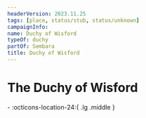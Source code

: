 ```yaml
---
headerVersion: 2023.11.25
tags: [place, status/stub, status/unknown]
campaignInfo:
name: Duchy of Wisford
typeOf: duchy
partOf: Sembara
title: Duchy of Wisford
---
```

# The Duchy of Wisford
<div class="grid cards ext-narrow-margin ext-one-column" markdown>
-    :octicons-location-24:{ .lg .middle }   
</div>







